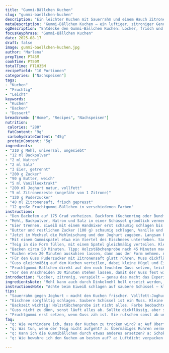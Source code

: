 ```yaml
---
title: "Gummi-Bällchen Kuchen"
slug: "gummi-baellchen-kuchen"
description: "Ein leichter Kuchen mit Sauerrahm und einem Hauch Zitrone, locker durch geschlagene Eiweiße. Mit einem spritzigen Puderzucker-Zitronen-Guss, getoppt von bunten Fruchtgummi-Bällchen. Verändert die klassische Vanille-Butter-Kombi durch Joghurt und Zitronenzeste, was dem Ganzen mehr Frische gibt. Der Teig wird durch schonendes Unterheben der Eiweiße luftig, keine grobe Handhabung. Beim Backen auf Farbe und leichten Federschwung achten statt auf Timer. Der Guss bleibt nicht zu dünn, sonst laufen die Gummis weg. Ein Spaß für große und kleine Naschkatzen. Vegetarisch, ohne Nüsse, kann mit Sojajoghurt für Vegan ersetzt werden."
metaDescription: "Gummi-Bällchen Kuchen – ein luftiger, zitroniger Genuss. Mit bunten Fruchtgummi und einem spritzigen Guss. Perfekt für kleine und große Naschkatzen."
ogDescription: "Entdecke den Gummi-Bällchen Kuchen: Locker, frisch und verspielt. Ein Hit für alle, die süße Versuchungen lieben."
focusKeyphrase: "Gummi-Bällchen Kuchen"
date: 2025-08-17
draft: false
image: gummi-baellchen-kuchen.jpg
author: "Marlena"
prepTime: PT45M
cookTime: PT50M
totalTime: PT1H35M
recipeYield: "10 Portionen"
categories: ["Nachspeisen"]
tags:
- "Kuchen"
- "Fruchtig"
- "Leicht"
keywords:
- "Kuchen"
- "Backen"
- "Dessert"
breadcrumb: ["Home", "Recipes", "Nachspeisen"]
nutrition: 
 calories: "280"
 fatContent: "9g"
 carbohydrateContent: "45g"
 proteinContent: "5g"
ingredients:
- "210 g Mehl, universal, ungesiebt"
- "12 ml Backpulver"
- "2 ml Natron"
- "2 ml Salz"
- "3 Eier, getrennt"
- "200 g Zucker"
- "90 g Butter, weich"
- "5 ml Vanilleextrakt"
- "200 ml Joghurt natur, vollfett"
- "5 ml Zitronenzeste (ungefähr von 1 Zitrone)"
- "120 g Puderzucker"
- "40 ml Zitronensaft, frisch gepresst"
- "12 große Fruchtgummi-Bällchen in verschiedenen Farben"
instructions:
- "Den Backofen auf 175 Grad vorheizen. Backform (Kuchenring oder Bundform) gut einfetten und mit Mehl bestäuben. Der Teig haftet schnell, deshalb großzügig."
- "Mehl, Backpulver, Natron und Salz in einer Schüssel gründlich vermengen. Trockene Zutaten verschränken sich besser, wenn man sie vorher mit einem Schneebesen auflockert."
- "Eier trennen. Eiweiß mit einem Handmixer erst schaumig schlagen bis leichte Spitzen entstehen. Dann 100 g Zucker langsam einrieseln lassen und weiter schlagen, bis steife, glänzende Spitzen sich bilden. Meringue nicht zu trocken, sonst risse im Teig."
- "Butter und restlichen Zucker (100 g) schaumig schlagen, Vanille und Zitronenzeste dazu. Dann Eigelbe einzeln untermixen, bis alles homogen. Nicht zu schnell, sonst gerinnt's."
- "Jetzt im Wechsel die Mehlmischung und den Joghurt zugeben. Langsam bei kleiner Geschwindigkeit rühren – zu viel Kraft baut Volumen ab."
- "Mit einem Gummispatel etwa ein Viertel des Eischnees unterheben. Sanft, von unten nach oben falten. Restlichen Eischnee ebenso unterheben. Kein Rühren oder Kneten, sonst wird der Kuchen klumpig und schwer."
- "Teig in die Form füllen, mit einem Spatel gleichmäßig verteilen. Kleine Luftblasen anstechen."
- "Backen circa 50 Minuten. Tipp: Holzstäbchenprobe nach 45 Minuten machen. Bleibt Teig kleben, weitere 5 Minuten in Intervallen backen. Oberseite soll goldbraun und leicht federnd sein, nicht zu dunkel - sonst Bitterstoffe."
- "Kuchen etwa 20 Minuten auskühlen lassen, dann aus der Form nehmen. Auf einem Rost komplett erkalten lassen. Noch warmer Kuchen zerfällt, Guss verweicht den Teig."
- "Für den Guss Puderzucker mit Zitronensaft glatt rühren. Muss dickflüssig sein, aber streichfähig. Sonst läuft alles sofort auseinander."
- "Guss gleichmäßig auf dem Kuchen verteilen, dabei kleine Hügel und Einsenken berücksichtigen."
- "Fruchtgummi-Bällchen direkt auf den noch feuchten Guss setzen, leicht andrücken, damit sie halten. Nicht zu früh, sonst schmelzen sie. Duft nach Zitrone mischt sich fein mit der vanilligen Butter."
- "Vor dem Anschneiden 30 Minuten stehen lassen, damit der Guss fest wird und die Gummis nicht abrutschen."
introduction: "Locker, zitronig, verspielt – genau das macht das Experimentieren mit Backrezepten so spannend. Ich habe oft gesehen, wie normale Vanille-Butter-Kuchen mit zu viel Rühren schwer wurden. Deshalb tauschte ich saure Sahne gegen Joghurt und peppte das Ganze mit Zitronenzeste auf. Eiweiß schlagen ist kein Hexenwerk, wenn man die richtige Konsistenz erkennt: schaumig, aber nicht trocken. So bekommt der Kuchen diese luftig-leichte Textur. Die bunten Gummi-Bällchen sind mehr als Deko, sie bieten einen unerwarteten Kontrast aus Süße und Kaugefühl, besonders auf dem leicht säuerlichen Guss. Schon das Aroma während des Backens macht Lust aufs Zuschlagen, dieser Duft von Vanille und Zitrone, wenn der Ofen arbeitet. Ein Kuchen fürs Grobeuu und Feine. Erlebt in der Praxis, was ein bisschen Mut beim Zutatenwechsel ausmacht."
ingredientsNote: "Mehl kann auch durch Dinkelmehl hell ersetzt werden, bringt mehr Biss. Joghurt darf ruhig vollfett sein, sonst fehlt die Cremigkeit. Butter nie kalt, sondern weich und zimmerwarm – Haare beim Schlagen spürt man leicht. Zitronenzeste frisch reiben, nicht zu grob, sonst wird´s bitter. Für Vegan funktioniert statt Butter Margarine, und Sojajoghurt ersetzt normalen Joghurt, evtl. ein wenig mehr Backpulver, wegen der fehlenden Bindung. Puderzucker fein sieben, damit keine Klümpchen sich bilden im Guss. Nicht alles auf einmal vermengen, sonst geht Volumen verloren. Gummibällchen: Ich nehme lieber Naturfarben und ohne künstliche Aromen. Haltbarkeit ist 2-3 Tage bei Raumtemperatur. Kühlschrank macht den Kuchen trocken."
instructionsNote: "Achte beim Eiweiß schlagen auf saubere Schüssel – kleinste Fettspuren verhindern festen Schnee. Zucker langsam einrieseln, sonst fällt die Meringue zusammen. Butter-Zucker-Mischung muss cremig sein, das Einschlagen der Eigelbe genau beobachten, Klümpchenbildung vermeiden. Beim Mehl-Joghurt-Mix hilft es, im langsamen Tempo zu arbeiten, um Luftblasen zu erhalten. Vorsichtig untermischen, die letzte Phase entscheidet über die Leichtigkeit. Der Teig sollte beim Verteilen nicht kleben oder zu fest wirken, sondern fast samtig. Holzstäbchentest zuverlässig, aber auch Oberflächenfarbe beobachten: zu dunkel heißt bitter. Nach dem Backen Kuchen auskühlen lassen, sonst zerfällt er. Guss dickflüssig machen, nicht zu dünn – Kontrolle per Löffelprobe: muss auf der Oberfläche haften, darf nicht verlaufen. Gumi-Bällchen erst bei zähem Guss aufsetzen, sonst rutschen sie ab und verlieren Form. Komplett abkühlen lassen vor dem Servieren für besten Schnitt. Frisch gebacken ist er zu weich und bricht leicht."
tips:
- "Sauerrahm gegen Joghurt – macht den Kuchen frischer. Vollfett-Joghurt sorgt für Cremigkeit. Puderzucker gut sieben, damit der Guss glatt bleibt. Kleinste Klumpen sind ein Alptraum."
- "Eischnee sorgfältig schlagen. Saubere Schüssel ist ein Muss. Kleine Fettspuren ruinieren alles. Langsam Zucker einrieseln. Das macht die Meringue stabil. Achte auf die Konsistenz, schaumig, nicht trocken."
- "Backzeit wichtig! Holzstäbchenprobe ist nicht alles. Farbe beobachten: goldbraun und leicht federnd ist der optimale Punkt. Wenn zu dunkel – Bitterkeit. Das Aroma von Zitrone und Vanille macht Vorfreude."
- "Guss nicht zu dünn, sonst läuft alles ab. Sollte dickflüssig, aber streichbar sein. Um einen schönen Deckel zu bekommen, erst ausprobieren. Dann gleichmäßig auftragen, kleine Hügel beachten."
- "Fruchtgummi erst setzen, wenn Guss zäh ist. Sie rutschen sonst ab und schmelzen. Duft der Zitrone wird intensiver, wenn du Geduld hast. Sicherheit, dass alles hält, gibt Freude am Schneiden."
faq:
- "q: Wie verhindere ich, dass der Kuchen zu trocken wird? a: Auf Oberflächenfarbe achten. Wenn goldbraun, Kuchen sofort aus dem Ofen. Nach dem Backen unbedingt auskühlen lassen auf einem Gitter."
- "q: Was tun, wenn der Teig nicht aufgeht? a: Übermäßiges Rühren vermeiden. Eischnee sanft untermischen. Zu wenig Backpulver kann auch der Schuldige sein. Immer frische Backzutaten verwenden."
- "q: Kann ich die Gummibällchen durch etwas anderes ersetzen? a: Schokolade wäre keine gute Wahl. Häuser, die Fruchtzucker nutzen – Alternativen suchen, aber Geschmäcker anpassen ist notwendig."
- "q: Wie bewahre ich den Kuchen am besten auf? a: Luftdicht verpacken. Kühlschrank trocknet aus. Am besten bei Raumtemperatur lagern. Wenn du happy bleibst, bleibt er frisch."

---
```

